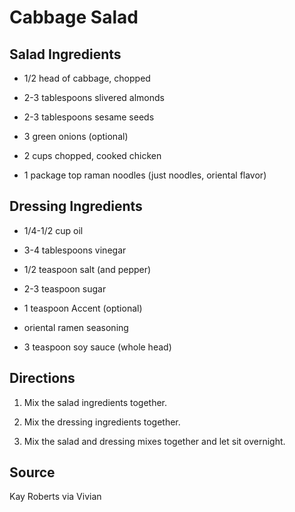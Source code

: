 Cabbage Salad
=============


Salad Ingredients
-----------------

* 1/2 head of cabbage, chopped

* 2-3 tablespoons slivered almonds

* 2-3 tablespoons sesame seeds

* 3 green onions (optional)

* 2 cups chopped, cooked chicken

* 1 package top raman noodles (just noodles, oriental flavor)


Dressing Ingredients
--------------------

* 1/4-1/2 cup oil

* 3-4 tablespoons vinegar

* 1/2 teaspoon salt (and pepper)

* 2-3 teaspoon sugar

* 1 teaspoon Accent (optional)

* oriental ramen seasoning

* 3 teaspoon soy sauce (whole head)


Directions
----------

1) Mix the salad ingredients together.

2) Mix the dressing ingredients together.

3) Mix the salad and dressing mixes together and let sit overnight.


Source
------

Kay Roberts via Vivian
